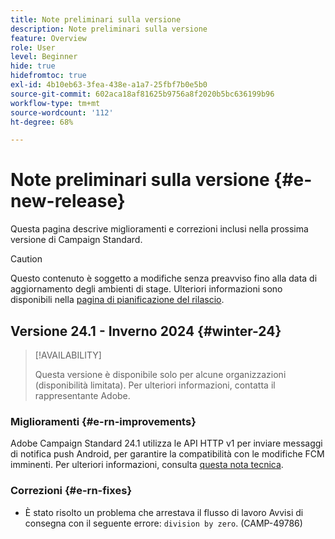 ```yaml
---
title: Note preliminari sulla versione
description: Note preliminari sulla versione
feature: Overview
role: User
level: Beginner
hide: true
hidefromtoc: true
exl-id: 4b10eb63-3fea-438e-a1a7-25fbf7b0e5b0
source-git-commit: 602aca18af81625b9756a8f2020b5bc636199b96
workflow-type: tm+mt
source-wordcount: '112'
ht-degree: 68%

---
```



# Note preliminari sulla versione {#e-new-release}

Questa pagina descrive miglioramenti e correzioni inclusi nella prossima versione di Campaign Standard.

>[!CAUTION]
>
> Questo contenuto è soggetto a modifiche senza preavviso fino alla data di aggiornamento degli ambienti di stage. Ulteriori informazioni sono disponibili nella [pagina di pianificazione del rilascio](../../rn/using/release-planning.md).

## Versione 24.1 - Inverno 2024 {#winter-24}

>[!AVAILABILITY]
>
>Questa versione è disponibile solo per alcune organizzazioni (disponibilità limitata). Per ulteriori informazioni, contatta il rappresentante Adobe.

### Miglioramenti {#e-rn-improvements}

Adobe Campaign Standard 24.1 utilizza le API HTTP v1 per inviare messaggi di notifica push Android, per garantire la compatibilità con le modifiche FCM imminenti. Per ulteriori informazioni, consulta [questa nota tecnica](../../administration/using/push-technote.md).


### Correzioni {#e-rn-fixes}

* È stato risolto un problema che arrestava il flusso di lavoro Avvisi di consegna con il seguente errore: `division by zero`. (CAMP-49786)
